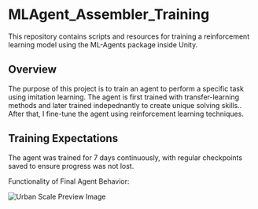 # MLAgent_Assembler_Training

This repository contains scripts and resources for training a reinforcement learning model using the ML-Agents package inside Unity.

## Overview

The purpose of this project is to train an agent to perform a specific task using imitation learning. The agent is first trained with transfer-learning methods and later trained indepednantly to create unique solving skills.. After that, I fine-tune the agent using reinforcement learning techniques.

## Training Expectations

The agent was trained for 7 days continuously, with regular checkpoints saved to ensure progress was not lost.

Functionality of Final Agent Behavior:

![Urban Scale Preview Image](/output-preview.gif)
